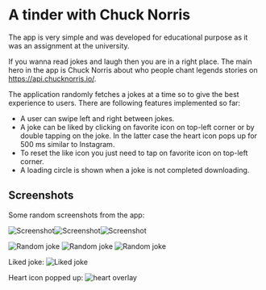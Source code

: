 # A tinder with Chuck Norris

The app is very simple and was developed for educational purpose as it was an assignment at the
university.

If you wanna read jokes and laugh then you are in a right place. The main hero in the app is Chuck
Norris about who people chant legends stories on https://api.chucknorris.io/.

The application randomly fetches a jokes at a time so to give the best experience to users.
There are following features implemented so far:
* A user can swipe left and right between jokes.
* A joke can be liked by clicking on favorite icon on top-left corner or by double tapping on the
  joke. In the latter case the heart icon pops up for 500 ms similar to Instagram.
* To reset the like icon you just need to tap on favorite icon on top-left corner.
* A loading circle is shown when a joke is not completed downloading.


## Screenshots
Some random screenshots from the app:
<div style="display: flex; flex-direction: rowgit ">
  <img src="/screenshots/screenshot1.png" alt="Screenshot">
  <img src="/screenshots/screenshot2.png" alt="Screenshot">
  <img src="/screenshots/screenshot3.png" alt="Screenshot">
</div>

![Random joke](/screenshots/screenshot1.png)
![Random joke](/screenshots/screenshot2.png)
![Random joke](/screenshots/screenshot3.png)

Liked joke:
![Liked joke](/screenshots/liked_joke.png)

Heart icon popped up:
![heart overlay](/screenshots/heart_overlay.png)


